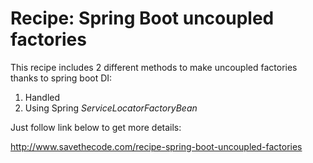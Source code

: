 #  Recipe: Spring Boot uncoupled factories

This recipe includes 2 different methods to make uncoupled factories thanks to spring boot DI:

1. Handled
2. Using Spring _ServiceLocatorFactoryBean_

Just follow link below to get more details:

http://www.savethecode.com/recipe-spring-boot-uncoupled-factories